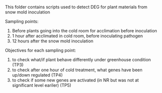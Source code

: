 This folder contains scripts used to detect DEG for plant materials from snow mold inoculation 

Sampling points: 

1. Before plants going into the cold room for acclimation before inoculation
2. 1 hour after acclimated in cold room, before inoculating pathogen
3. 12 hours after the snow mold inoculation 

Objectives for each sampling point:
1. to check what/if plant behave differently under greenhouse condition (TP3)
2. to check after one hour of cold treatment, what genes have been up/down regulated (TP4)
3. to check if some new genes are activated (in NR but was not at significant level eariler) (TP5)

